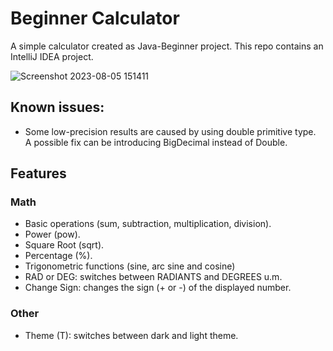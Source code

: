 # Beginner Calculator
A simple calculator created as Java-Beginner project.
This repo contains an IntelliJ IDEA project.

![Screenshot 2023-08-05 151411](https://github.com/pepperjackdev/beginner_calculator/assets/98756989/b5cb0163-c1d6-4231-af46-a24668744b9d)

## Known issues:
- Some low-precision results are caused by using double primitive type. <br>
  A possible fix can be introducing BigDecimal instead of Double.

## Features
### Math
- Basic operations (sum, subtraction, multiplication, division).
- Power (pow).
- Square Root (sqrt).
- Percentage (%).
- Trigonometric functions (sine, arc sine and cosine)
- RAD or DEG: switches between RADIANTS and DEGREES u.m.
- Change Sign: changes the sign (+ or -) of the displayed number.
### Other
- Theme (T): switches between dark and light theme.
